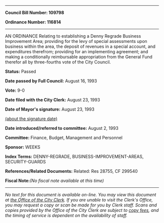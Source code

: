 

********

**Council Bill Number: 109798**
   
**Ordinance Number: 116814**
********

 AN ORDINANCE Relating to establishing a Denny Regrade Business Improvement Area; providing for the levy of special assessments upon business within the area, the deposit of revenues in a special account, and expenditures therefrom; providing for an implementing agreement; and making a conditionally reimbursable appropriation from the General Fund therefor all by three-fourths vote of the City Council.

**Status:** Passed
   
**Date passed by Full Council:** August 16, 1993
   
**Vote:** 9-0
   
**Date filed with the City Clerk:** August 23, 1993
   
**Date of Mayor's signature:** August 23, 1993
   
[(about the signature date)](/~public/approvaldate.htm)
   
   
   
**Date introduced/referred to committee:** August 2, 1993
   
**Committee:** Finance, Budget, Management and Personnel
   
**Sponsor:** WEEKS
   
   
**Index Terms:** DENNY-REGRADE, BUSINESS-IMPROVEMENT-AREAS, SECURITY-GUARDS

**References/Related Documents:** Related: Res 28755, CF 299540

**Fiscal Note:**_(No fiscal note available at this time)_
********

_No text for this document is available on-line. You may view this document at [the Office of the City Clerk](http://www.seattle.gov/leg/clerk/contactUs.htm). If you are unable to visit the Clerk's Office, you may request a copy or scan be made for you by Clerk staff. Scans and copies provided by the Office of the City Clerk are subject to [copy fees](http://clerk.seattle.gov/~public/clerkfees.htm), and the timing of service is dependent on the availability of staff._

